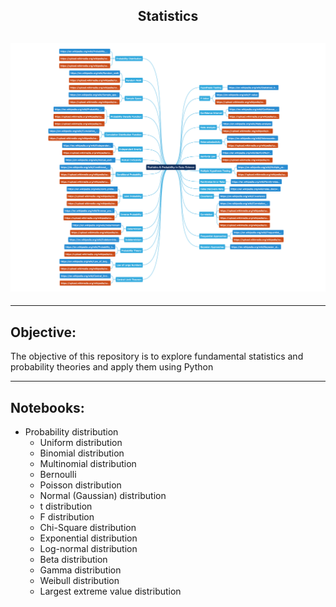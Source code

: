 <h2 align="center">Statistics</h2>

<h2 align="center">
<img src="statistics map.png" width="700"/>
</h2>

---

## Objective:
The objective of this repository is to explore fundamental statistics and probability theories and apply them using Python

---

## Notebooks:
* Probability distribution
  - Uniform distribution
  - Binomial distribution
  - Multinomial distribution
  - Bernoulli
  - Poisson distribution
  - Normal (Gaussian) distribution
  - t distribution
  - F distribution
  - Chi-Square distribution
  - Exponential distribution
  - Log-normal distribution
  - Beta distribution
  - Gamma distribution
  - Weibull distribution
  - Largest extreme value distribution
  

